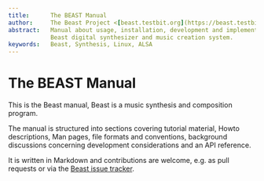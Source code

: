 ```yaml
---
title:      The BEAST Manual
author:     The Beast Project <[beast.testbit.org](https://beast.testbit.org/)>
abstract:   Manual about usage, installation, development and implementation of the
            Beast digital synthesizer and music creation system.
keywords:   Beast, Synthesis, Linux, ALSA
---
```



# The BEAST Manual

This is the Beast manual, Beast is a music synthesis and composition program.

The manual is structured into sections covering tutorial material,
Howto descriptions, Man pages, file formats and conventions,
background discussions concerning development considerations
and an API reference.

It is written in Markdown and contributions are welcome, e.g. as pull requests
or via the [Beast issue tracker](https://github.com/tim-janik/beast/issues/).

